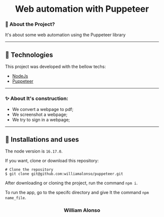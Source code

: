 
<h1 align="center">
    Web automation with Puppeteer
</h1>




### 🤔 About the Project?

It's about some web automation using the Puppeteer library

---

## 🚀 Technologies

This project was developed with the bellow techs:

- [NodeJs](https://nodejs.org/en)
- [Puppeteer](https://pptr.dev/)

---

### ✨ About It's construction:

- We convert a webpage to pdf;
- We screenshot a webpage;
- We try to sign in a webpage;

---

## 🙅 Installations and uses

The node version is `16.17.0`.

If you want, clone or download this repository:

```
# Clone the repository
$ git clone git@github.com:williamalonso/puppeteer.git
```

After downloading or cloning the project, run the command `npm i`.

To run the app, go to the specifc directory and give It the command `npm name_file`.

<h3 align="center">William Alonso</h3>

